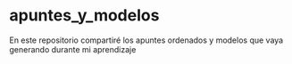 # apuntes_y_modelos
En este repositorio compartiré los apuntes ordenados y modelos que vaya generando durante mi aprendizaje
